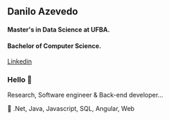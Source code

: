 ## Danilo Azevedo
#### Master's in Data Science at UFBA.
#### Bachelor of Computer Science.

[Linkedin](www.linkedin.com/in/dansantosaz/)

### Hello 👋
Research, Software engineer & Back-end developer...

💜 .Net, Java, Javascript, SQL, Angular, Web
